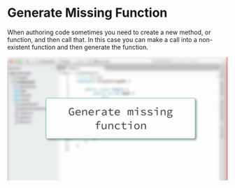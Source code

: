 # Generate Missing Function

When authoring code sometimes you need to create a new method, or function, and then call that. In this case you can make a call into a non-existent function and then generate the function.

![](images/generate-missing-function.gif)